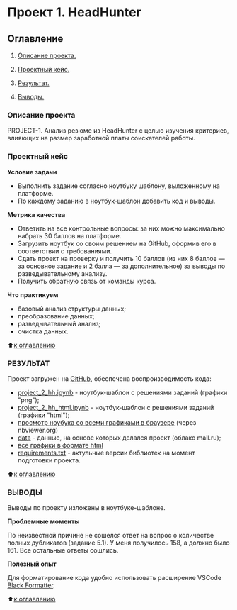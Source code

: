 # Проект 1. HeadHunter

## Оглавление

1. [Описание проекта.](/project_2_hh/README.md#Описание-проекта)

1. [Проектный кейс.](/project_2_hh/README.md#Проектный-кейс)

1. [Результат.](/project_2_hh/README.md#Результат)

1. [Выводы.](/project_2_hh/README.md#Выводы)

### Описание проекта

PROJECT-1. Анализ резюме из HeadHunter с целью изучения критериев, влияющих на размер заработной платы соискателей работы.

### Проектный кейс

**Условие задачи**

* Выполнить задание согласно ноутбуку шаблону, выложенному на платформе. 
* По каждому заданию в ноутбук-шаблон добавить код и выводы.

**Метрика качества**

* Ответить на все контрольные вопросы: за них можно максимально набрать 30 баллов на платформе.
* Загрузить ноутбук со своим решением на GitHub, оформив его в соответствии с требованиями.
* Сдать проект на проверку и получить 10 баллов (из них 8 баллов — за основное задание и 2 балла — за дополнительное) за выводы по разведывательному анализу.
* Получить обратную связь от команды курса.

**Что практикуем**

* базовый анализ структуры данных;
* преобразование данных;
* разведывательный анализ;
* очистка данных.


⬆️[к оглавлению](/project_2_hh/README.md#Оглавление)

### РЕЗУЛЬТАТ

Проект загружен на [GitHub](https://github.com/Stanislav-DS/sf_data_science/tree/main/project_2_hh), обеспечена воспроизводимость кода:

*   [project_2_hh.ipynb](/project_2_hh/project_2_hh.ipynb) - ноутбук-шаблон с решениями заданий (графики "png");
*   [project_2_hh_html.ipynb](/project_2_hh/project_2_hh_html.ipynb) - ноутбук-шаблон с решениями заданий (графики "html");
*   [просмотр ноубука со всеми графиками в браузере](https://nbviewer.org/github/Stanislav-DS/sf_data_science/blob/main/project_2_hh/project_2_hh_html.ipynb) (через nbviewer.org)
*   [data](https://cloud.mail.ru/public/CM7m/nsfE8XDCA) - данные, на основе которых делался проект (облако mail.ru);
*   [все графики в формате html](/project_2_hh/graphs)
*   [requirements.txt](/project_2_hh/requirements.txt) - актульные версии библиотек на момент подготовки проекта.

⬆️[к оглавлению](/project_2_hh/README.md#Оглавление)

### ВЫВОДЫ

Выводы по проекту изложены в ноутбуке-шаблоне.

**Проблемные моменты**

По неизвестной причине не сошелся ответ на вопрос о количестве полных дубликатов (задание 5.1). 
У меня получилось 158, а должно было 161. Все остальные ответы сошлись.

**Полезный опыт**

Для форматирование кода удобно использовать расширение VSCode [Black Formatter](https://marketplace.visualstudio.com/items?itemName=ms-python.black-formatter).



⬆️[к оглавлению](/project_2_hh/README.md#Оглавление)